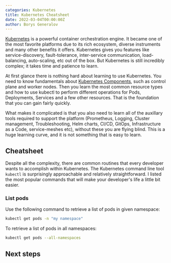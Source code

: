 ```yaml
---
categories: Kubernetes
title: Kubernetes Cheatsheet
date: 2022-03-04T00:00:00Z
author: Borys Generalov
---
```


[Kubernetes](https://kubernetes.io/docs/tutorials/kubernetes-basics/) is a powerful container orchestration engine.  It became one of the most favorite platforms due to its rich ecosystem, diverse instruments and many other benefits it offers. Kubernetes gives you features like service-discovery, fault-tolerance, inter-service communication, load-balancing, auto-scaling, etc out of the box. But Kubernetes is still incredibly complex; it takes time and patience to learn.

At first glance there is nothing hard about learning to use Kubernetes. You need to know fundamentals about [Kubernetes Components](https://kubernetes.io/docs/concepts/overview/components/), such as control plane and worker nodes. Then you learn the most common resource types and how to use kubectl to perform different operations for Pods, Deployments, Services and a few other resources. That is the foundation that you can gain fairly quickly.

What makes it complicated is that you also need to learn all of the auxillary tools required to support the platform (Prometheus, Logging, Cluster management, Troubleshooting, Helm charts, CI/CD, GitOps, Infrastructure as a Code, service-meshes etc), without these you are flying blind. This is a huge learning curve, and it is not something that is easy to learn.

## Cheatsheet

Despite all the complexity, there are common routines that every developer wants to accomplish within Kubernetes. 
The Kubernetes command line tool `kubectl` is surprisingly approachable and relatively straightforward. I listed the most popular commands that will make your developer's life a little bit easier.

### List pods

Use the following command to retrieve a list of pods in given namespace:

```bash
kubectl get pods -n "my namespace"
```

To retrieve a list of pods in all namespaces:

```bash
kubectl get pods --all-namespaces
```


## Next steps

